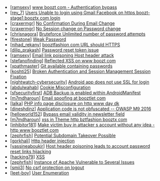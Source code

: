 * [[ramsexy](https://hackerone.com/ramsexy)] [ www boozt com - Authentication bypass](https://hackerone.com/reports/257305)
* [[rey_7](https://hackerone.com/rey_7)] [Users Unable to login using Gmail Facebook on https  boozt-stage1 booztx com login](https://hackerone.com/reports/279932)
* [[craxermgr](https://hackerone.com/craxermgr)] [No Confirmation During Email Change](https://hackerone.com/reports/280304)
* [[craxermgr](https://hackerone.com/craxermgr)] [No Session change on Password change](https://hackerone.com/reports/280585)
* [[chrisnagora](https://hackerone.com/chrisnagora)] [Bruteforce Unlimited number of password attempts](https://hackerone.com/reports/272832)
* [[firestone](https://hackerone.com/firestone)] [Weak Password](https://hackerone.com/reports/255668)
* [[nihad_rekany](https://hackerone.com/nihad_rekany)] [booztfashion com URL should HTTPS](https://hackerone.com/reports/268622)
* [[dilip_prakash](https://hackerone.com/dilip_prakash)] [Password reset token issue](https://hackerone.com/reports/253934)
* [[ramsexy](https://hackerone.com/ramsexy)] [Email link poisoning  Host header attack](https://hackerone.com/reports/182670)
* [[stefanofinding](https://hackerone.com/stefanofinding)] [Reflected XSS on www boozt com](https://hackerone.com/reports/99594)
* [[xpathmaster](https://hackerone.com/xpathmaster)] [Git available containing passwords ](https://hackerone.com/reports/173811)
* [[koshti25](https://hackerone.com/koshti25)] [Broken Authentication and Session Management Session Fixation ](https://hackerone.com/reports/167698)
* [[nightwatch-cybersecurity](https://hackerone.com/nightwatch-cybersecurity)] [Android app does not use SSL for login](https://hackerone.com/reports/166712)
* [[abdulwahab](https://hackerone.com/abdulwahab)] [Cookie Misconfiguration](https://hackerone.com/reports/180397)
* [[sfsecurityfirst](https://hackerone.com/sfsecurityfirst)] [ADB Backup is enabled within AndroidManifest](https://hackerone.com/reports/170398)
* [[m7mdharoun](https://hackerone.com/m7mdharoun)] [Email spoofing at booztlet com](https://hackerone.com/reports/200748)
* [[lalka](https://hackerone.com/lalka)] [PHP info page disclosure on http  www day dk ](https://hackerone.com/reports/165930)
* [[dineshdinz](https://hackerone.com/dineshdinz)] [Application code is not obfuscated -- OWASP M9 2016 ](https://hackerone.com/reports/205925)
* [[helloworld152](https://hackerone.com/helloworld152)] [Bypass email validity in newsletter field](https://hackerone.com/reports/200072)
* [[m7mdharoun](https://hackerone.com/m7mdharoun)] [xss in Theme http  bztfashion booztx com](https://hackerone.com/reports/166694)
* [[inhibitor181](https://hackerone.com/inhibitor181)] [Make victim buy in attacker s account without any idea - http  www booztlet com ](https://hackerone.com/reports/167731)
* [[zephrfish](https://hackerone.com/zephrfish)] [Potential Subdomain Takeover Possible](https://hackerone.com/reports/166826)
* [[gorkhali](https://hackerone.com/gorkhali)] [Http header injection](https://hackerone.com/reports/168254)
* [[yassineaboukir](https://hackerone.com/yassineaboukir)] [Host header poisoning leads to account password reset links hijacking](https://hackerone.com/reports/167631)
* [[hacking79](https://hackerone.com/hacking79)] [XSS](https://hackerone.com/reports/167321)
* [[zephrfish](https://hackerone.com/zephrfish)] [Instance of Apache Vulnerable to Several Issues](https://hackerone.com/reports/166871)
* [[smii3](https://hackerone.com/smii3)] [No csrf protection on logout](https://hackerone.com/reports/165923)
* [[leet-boy](https://hackerone.com/leet-boy)] [User Enumeration ](https://hackerone.com/reports/165894)
